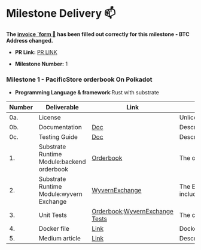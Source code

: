 # Milestone Delivery :mailbox:


**The [invoice `form :pencil:](https://forms.gle/8Wx7nxtq8fKrsuEz8) has been filled out correctly for this milestone - BTC Address changed.**  

* **PR Link:** [PR LINK](https://github.com/w3f/Open-Grants-Program/pull/110)

* **Milestone Number:** 1

### Milestone 1 - PacificStore  orderbook On Polkadot 

- **Programming Language & framework**:Rust  with substrate

| Number | Deliverable                                       | Link | Notes |
| ------ | --------------------------------------------------| ---- | -------|
| 0a.    | License |  |Unlicense|
| 0b.    | Documentation                                      | [Doc](https://github.com/vlbos/pacific-store-node/blob/milestone-1/doc/pacific_store_milestone1.md)  | Describe functionalities |
| 0c.    | Testing Guide                                      | [Doc](https://github.com/vlbos/pacific-store-node/blob/milestone-1/doc/pacific_store_milestone1_testing_guide.md)  | Describe quick start,how to use,test example |
| 1.     | Substrate Runtime Module:backend orderbook |[Orderbook](https://github.com/vlbos/pacific-store-node/tree/milestone-1/pallets/orderbook)|The orderbook includes:`postOrder``postAssetWhitelist`,`getOrder`,`getOrders`,`getAsset`,`getAssets`.|
| 2.     | Substrate Runtime Module:wyvern Exchange |[WyvernExchange](https://github.com/vlbos/pacific-store-node/tree/milestone-1/pallets/wyvern-exchange) |The Exchange includes:`hashOrder`,`requireValidOrder`,`validateOrderParameters`,`validateOrder`,`approveOrder`,`cancelOrder`.[wyvern](https://github.com/ProjectOpenSea/wyvern-js/blob/master/src/wyvern-ethereum/contracts/exchange/ExchangeCore.sol)|
| 3.    | Unit Tests                             |[Orderbook](https://github.com/vlbos/pacific-store-node/blob/milestone-1/pallets/orderbook/src/tests.rs);[WyvernExchange Tests](https://github.com/vlbos/pacific-store-node/blob/milestone-1/pallets/wyvern-exchange/src/tests.rs) |The code will have 95% unit-test coverage to ensure functionality |
| 4.    | Docker file                            | [Link](https://github.com/vlbos/pacific-store-node/blob/milestone-1/Dockerfile)|Docker image with a Substrate chain using the sdk, demonstrating its functionality |
| 5.    | Medium article                            | [Link](https://vlbos2018.medium.com/pacificstore-orderbook-wyvernexchange-modules-bca9af39111)| Describe Quickstart,How to use, demonstrating its functionality |


